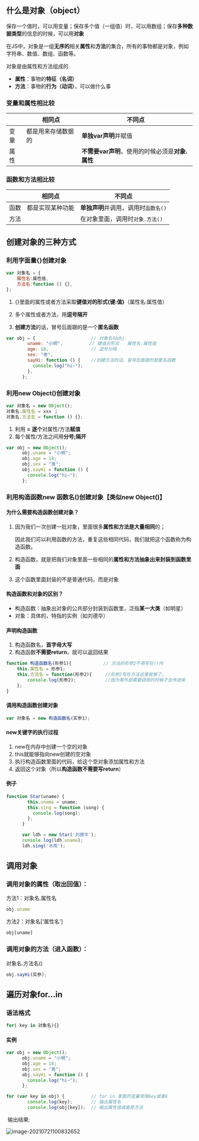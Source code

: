## 什么是对象（object）

保存一个值时，可以用变量；保存多个值（一组值）时，可以用数组；保存**多种数据类型**的信息的时候，可以用**对象**

在JS中，对象是一组**无序的**相关**属性**和**方法**的集合，所有的事物都是对象，例如字符串、数值、数组、函数等。

对象是由属性和方法组成的

* **属性**：事物的**特征（名词）**
* **方法**：事物的**行为（动词）**，可以做什么事



### 变量和属性相比较

|      | 相同点             | 不同点                                           |
| ---- | ------------------ | ------------------------------------------------ |
| 变量 | 都是用来存储数据的 | **单独var声明**并赋值                            |
| 属性 |                    | **不需要var声明**，使用的时候必须是**对象.属性** |



### 函数和方法相比较



|      | 相同点           | 不同点                               |
| ---- | ---------------- | ------------------------------------ |
| 函数 | 都是实现某种功能 | **单独声明**并调用，调用时`函数名()` |
| 方法 |                  | 在对象里面，调用时`对象.方法()`      |





## 创建对象的三种方式



### 利用字面量{}创建对象

~~~js
var 对象名 = {
    属性名:属性值,
    方法名:function () {},
};
~~~



1. {}里面的属性或者方法采取**键值对的形式{键:值}**（属性名:属性值）
2. 多个属性或者方法，用**逗号隔开**

3. **创建方法**的话，冒号后面跟的是一个**匿名函数**

~~~js
var obj = {						// 对象名叫obj
        uname: "小明",		  // 键值对形式   属性名:属性值
        age: 18,				// 逗号分隔
        sex: "男",
        sayHi: function () {	//创建方法的话，冒号后面跟的是匿名函数
          console.log("hi~");
        },
      };
~~~





### 利用new Object()创建对象

~~~js
var 对象名 = new Object();
对象名.属性名 = xxx ；
对象名.方法名 = function () {};
~~~



1. 利用 **=** **逐个**对属性/方法**赋值**
2. 每个属性/方法之间用**分号;隔开**

~~~js
var obj = new Object();
      obj.uname = "小明";
      obj.age = 18;
      obj.sex = "男";
      obj.sayHi = function () {
        console.log("hi~");
      };
~~~





### 利用构造函数new 函数名()创建对象【类似new Object()】



#### **为什么需要构造函数创建对象？**

1. 因为我们一次创建一批对象，里面很多**属性和方法是大量相同**的；

   因此我们可以利用函数的方法，重复这些相同代码，我们就把这个函数称为构造函数。

2. 构造函数，就是把我们对象里面一些相同的**属性和方法抽象出来封装到函数里面**

3. 这个函数里面封装的不是普通代码，而是对象

#### 构造函数和对象的区别？

* 构造函数：抽象出对象的公共部分封装到函数里，泛指**某一大类**（如明星）
* 对象：具体的，特指的实例（如刘德华）



#### 声明构造函数

1. 构造函数名，**首字母大写**
2. 构造函数**不需要return**，就可以返回结果

~~~js
function 构造函数名(形参1){			// 方法的形参2不用写在()内
    this.属性名 = 形参1;
    this.方法名 = function(形参2){	  //形参2写在方法这里就够了，
        console.log(形参2);			//因为等外部需要调用的时候才会传进来
    };
}
~~~



#### 调用构造函数创建对象

~~~js
var 对象名 = new 构造函数名(实参1);
~~~



#### new关键字的执行过程

1. new在内存中创建一个空的对象
2. this就能够指向new创建的空对象
3. 执行构造函数里面的代码，给这个空对象添加属性和方法
4. 返回这个对象（所以**构造函数不需要写return**）



####  例子

~~~js
function Star(uname) {
        this.uname = uname;
        this.sing = function (song) {
          console.log(song);
        };
      }

      var ldh = new Star('刘德华');
	  console.log(ldh.uname);
      ldh.sing('冰雨');
~~~





## 调用对象



### **调用对象的属性（取出回值）：**

方法1：对象名.属性名

~~~js
obj.uname
~~~

方法2：对象名['属性名']

~~~js
obj[uname]
~~~



### **调用对象的方法（进入函数）：**

对象名.方法名()

~~~js
obj.sayHi(实参);
~~~





## 遍历对象for...in



### 语法格式

~~~js
for( key in 对象名){}
~~~



#### 实例

~~~js
var obj = new Object();
      obj.uname = "小明";
      obj.age = 18;
      obj.sex = "男";
      obj.sayHi = function () {
        console.log("hi~");
      };

for (var key in obj) {			// for in 里面的变量常用key或者k
        console.log(key);		// 输出属性名
        console.log(obj[key]);	// 输出属性值或者是方法

~~~

​     输出结果:

![image-20210721100832652](D:\Software\Conscious\TyporaPicture\image-20210721100832652.png)

